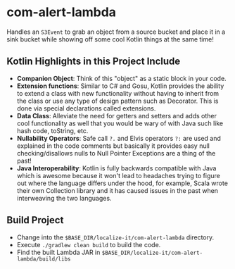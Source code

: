 # com-alert-lambda
Handles an `S3Event` to grab an object from a source bucket and place it in a sink bucket while showing off some cool Kotlin things at the same time!

## Kotlin Highlights in this Project Include
- **Companion Object**: Think of this "object" as a static block in your code.
- **Extension functions**: Similar to C# and Gosu, Kotlin provides the ability to extend a class with new functionality without having to inherit from the class or use any type of design pattern such as Decorator. This is done via special declarations called extensions.
- **Data Class**: Alleviate the need for getters and setters and adds other cool functionality as well that you would be wary of with Java such like hash code, toString, etc.
- **Nullability Operators**: Safe call `?.` and Elvis operators `?:` are used and explained in the code comments but basically it provides easy null checking/disallows nulls to Null Pointer Exceptions are a thing of the past!
- **Java Interoperability**: Kotlin is fully backwards compatible with Java which is awesome because it won't lead to headaches trying to figure out where the language differs under the hood, for example, Scala wrote their own Collection library and it has caused issues in the past when interweaving the two languages.
 
## Build Project
 - Change into the `$BASE_DIR/localize-it/com-alert-lambda` directory.
 - Execute `./gradlew clean build` to build the code.
 - Find the built Lambda JAR in `$BASE_DIR/localize-it/com-alert-lambda/build/libs`